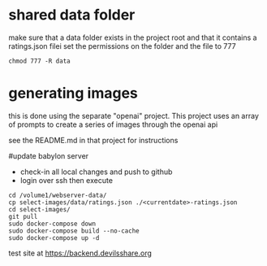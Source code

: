 # shared data folder

make sure that a data folder exists in the project root and that it contains a ratings.json filei
set the permissions on the folder and the file to 777

`chmod 777 -R data`

# generating images

this is done using the separate "openai" project. This project uses an array of prompts to create a series of images through the openai api

see the README.md in that project for instructions

#update babylon server

- check-in all local changes and push to github
- login over ssh then execute

```
cd /volume1/webserver-data/
cp select-images/data/ratings.json ./<currentdate>-ratings.json
cd select-images/
git pull
sudo docker-compose down
sudo docker-compose build --no-cache
sudo docker-compose up -d
```

test site at https://backend.devilsshare.org
